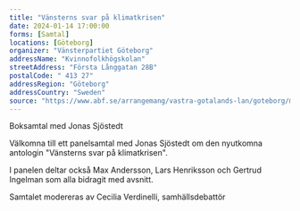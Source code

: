 ```yaml
---
title: "Vänsterns svar på klimatkrisen"
date: 2024-01-14 17:00:00
forms: [Samtal]
locations: [Göteborg]
organizer: "Vänsterpartiet Göteborg"
addressName: "Kvinnofolkhögskolan"
streetAddress: "Första Långgatan 28B"
postalCode: " 413 27"
addressRegion: "Göteborg"
addressCountry: "Sweden"
source: "https://www.abf.se/arrangemang/vastra-gotalands-lan/goteborg/miljo-natur-djur/vansterns-svar-pa-klimatkrisen/"
---
```

Boksamtal med Jonas Sjöstedt

Välkomna till ett panelsamtal med Jonas Sjöstedt om den nyutkomna antologin "Vänsterns svar på klimatkrisen".

I panelen deltar också Max Andersson, Lars Henriksson och Gertrud Ingelman som alla bidragit med avsnitt.

Samtalet modereras av Cecilia Verdinelli, samhällsdebattör
